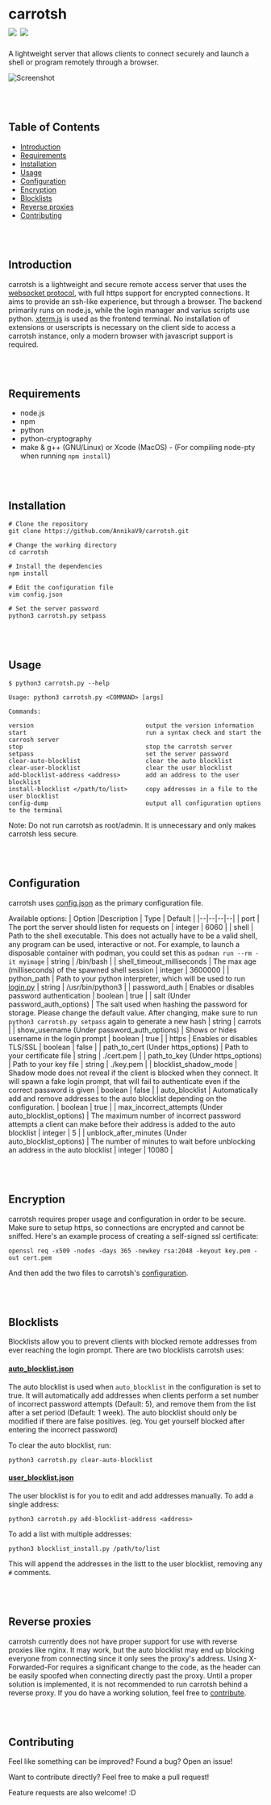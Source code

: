 
# carrotsh <br /> <a target="_blank" href="https://github.com/AnnikaV9/carrotsh" title="Version"><img src="https://img.shields.io/static/v1?label=Version&message=0.4.1&color=red"></a> <a target="_blank" href="https://github.com/AnnikaV9/carrotsh/blob/master/LICENSE" title="License"><img src="https://img.shields.io/static/v1?label=License&message=The%20Unlicense&color=blue"></a>
A lightweight server that allows clients to connect securely and launch a shell or program remotely through a browser.


![Screenshot](https://raw.githubusercontent.com/AnnikaV9/carrotsh/master/preview.gif)

<br />
<br />

## Table of Contents
- [Introduction](#introduction)
- [Requirements](#requirements)
- [Installation](#installation)
- [Usage](#usage)
- [Configuration](#configuration)
- [Encryption](#encryption)
- [Blocklists](#blocklists)
- [Reverse proxies](#reverseproxies)
- [Contributing](#contributing)

<br />
<br />

## Introduction <a name="introduction"></a>
carrotsh is a lightweight and secure remote access server that uses the [websocket protocol](https://en.wikipedia.org/wiki/WebSocket), with full https support for encrypted connections. It aims to provide an ssh-like experience, but through a browser. The backend primarily runs on node.js, while the login manager and varius scripts use python. [xterm.js](https://github.com/xtermjs/xterm.js/) is used as the frontend terminal. No installation of extensions or userscripts is necessary on the client side to access a carrotsh instance, only a modern browser with javascript support is required.

<br />
<br />

## Requirements <a name="requirements"></a>
 - node.js
 - npm
 - python
 - python-cryptography
 - make & g++ (GNU/Linux) or Xcode (MacOS) - (For compiling node-pty when running `npm install`)
 
<br />
<br />
 
## Installation <a name="installation"></a>
```
# Clone the repository
git clone https://github.com/AnnikaV9/carrotsh.git
 
# Change the working directory
cd carrotsh

# Install the dependencies
npm install

# Edit the configuration file
vim config.json

# Set the server password
python3 carrotsh.py setpass
```

<br />
<br />

## Usage <a name="usage"></a>

```
$ python3 carrotsh.py --help

Usage: python3 carrotsh.py <COMMAND> [args]

Commands:

version                               output the version information
start                                 run a syntax check and start the carrosh server
stop                                  stop the carrotsh server
setpass                               set the server password
clear-auto-blocklist                  clear the auto blocklist
clear-user-blocklist                  clear the user blocklist
add-blocklist-address <address>       add an address to the user blocklist
install-blocklist </path/to/list>     copy addresses in a file to the user blocklist
config-dump                           output all configuration options to the terminal

```
Note: Do not run carrotsh as root/admin. It is unnecessary and only makes carrotsh less secure.

<br />
<br />

## Configuration <a name="configuration"></a>
carrotsh uses [config.json](https://github.com/AnnikaV9/carrotsh/blob/master/config.json) as the primary configuration file.

Available options:
| Option |Description | Type | Default |
|--|--|--|--|
| port | The port the server should listen for requests on | integer | 6060 |
| shell | Path to the shell executable. This does not actually have to be a valid shell, any program can be used, interactive or not. For example, to launch a disposable container with podman, you could set this as `podman run --rm -it myimage` | string | /bin/bash |
| shell_timeout_milliseconds | The max age (milliseconds) of the spawned shell session | integer | 3600000 |
| python_path | Path to your python interpreter, which will be used to run [login.py](https://github.com/AnnikaV9/carrotsh/blob/master/login/login.py) | string | /usr/bin/python3 |
| password_auth | Enables or disables password authentication | boolean | true |
| salt (Under password_auth_options) | The salt used when hashing the password for storage. Please change the default value. After changing, make sure to run `python3 carrotsh.py setpass` again to generate a new hash | string | carrots |
| show_username (Under password_auth_options) | Shows or hides username in the login prompt | boolean | true |
| https | Enables or disables TLS/SSL | boolean | false |
| path_to_cert (Under https_options) | Path to your certificate file | string | ./cert.pem |
| path_to_key (Under https_options) | Path to your key file | string | ./key.pem |
| blocklist_shadow_mode | Shadow mode does not reveal if the client is blocked when they connect. It will spawn a fake login prompt, that will fail to authenticate even if the correct password is given | boolean | false |
| auto_blocklist | Automatically add and remove addresses to the auto blocklist depending on the configuration. | boolean | true |
| max_incorrect_attempts (Under auto_blocklist_options) | The maximum number of incorrect password attempts a client can make before their address is added to the auto blocklist | integer | 5 |
| unblock_after_minutes (Under auto_blocklist_options) | The number of minutes to wait before unblocking an address in the auto blocklist | integer | 10080 |

<br />
<br />

## Encryption <a name="encryption"></a>
carrotsh requires proper usage and configuration in order to be secure. Make sure to setup https, so connections are encrypted and cannot be sniffed. Here's an example process of creating a self-signed ssl certificate:
```
openssl req -x509 -nodes -days 365 -newkey rsa:2048 -keyout key.pem -out cert.pem
```
And then add the two files to carrotsh's [configuration](#configuration).

<br />
<br />

## Blocklists <a name="blocklists"></a>
Blocklists allow you to prevent clients with blocked remote addresses from ever reaching the login prompt. There are two blocklists carrotsh uses:

#### [auto_blocklist.json](https://github.com/AnnikaV9/carrotsh/blob/master/blocklists/auto_blocklist.json)
The auto blocklist is used when `auto_blocklist` in the configuration is set to true. It will automatically add addresses when clients perform a set number of incorrect password attempts (Default: 5), and remove them from the list after a set period (Default: 1 week). The auto blocklist should only be modified if there are false positives. (eg. You get yourself blocked after entering the incorrect password)

To clear the auto blocklist, run:
```
python3 carrotsh.py clear-auto-blocklist
```


#### [user_blocklist.json](https://github.com/AnnikaV9/carrotsh/blob/master/blocklists/user_blocklist.json)

The user blocklist is for you to edit and add addresses manually.
To add a single address:
```
python3 carrotsh.py add-blocklist-address <address>
```
To add a list with multiple addresses:
```
python3 blocklist_install.py /path/to/list
```
This will append the addresses in the listt to the user blocklist, removing any `#` comments.

<br />
<br />

## Reverse proxies <a name="reverseproxies"></a>
carrotsh currently does not have proper support for use with reverse proxies like nginx. It may work, but the auto blocklist may end up blocking everyone from connecting since it only sees the proxy's address. Using X-Forwarded-For requires a significant change to the code, as the header can be easily spoofed when connecting directly past the proxy. Until a proper solution is implemented, it is not recommended to run carrotsh behind a reverse proxy. If you do have a working solution, feel free to [contribute](#contributing).

<br />
<br />

## Contributing <a name="contributing"></a>
Feel like something can be improved? Found a bug? Open an issue!

Want to contribute directly? Feel free to make a pull request!

Feature requests are also welcome! :D
